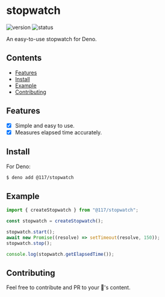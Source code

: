 # stopwatch

![version](https://img.shields.io/jsr/v/%40117/stopwatch?style=flat-square&color=%23ff51bc&label=version)
![status](https://img.shields.io/github/actions/workflow/status/117/stopwatch/deploy.yml?style=flat-square)

An easy-to-use stopwatch for Deno.

## Contents

- [Features](#features)
- [Install](#install)
- [Example](#example)
- [Contributing](#contributing)

## Features

- [x] Simple and easy to use.
- [x] Measures elapsed time accurately.

## Install

For Deno:

```sh
$ deno add @117/stopwatch
```

## Example

```ts
import { createStopwatch } from "@117/stopwatch";

const stopwatch = createStopwatch();

stopwatch.start();
await new Promise((resolve) => setTimeout(resolve, 150));
stopwatch.stop();

console.log(stopwatch.getElapsedTime());
```

## Contributing

Feel free to contribute and PR to your 💖's content.
